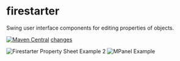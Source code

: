# firestarter
Swing user interface components for editing properties of objects.

[![Maven Central](https://maven-badges.herokuapp.com/maven-central/com.googlecode.blaisemath/firestarter/badge.svg)](https://maven-badges.herokuapp.com/maven-central/com.googlecode.blaisemath/firestarter) [changes](https://github.com/triathematician/firestarter/wiki/firestarter-change-log)

![Firestarter Property Sheet Example 2](wiki/FirestarterPropertySheet_Filtered.png)
![MPanel Example](wiki/MPanel.png)
